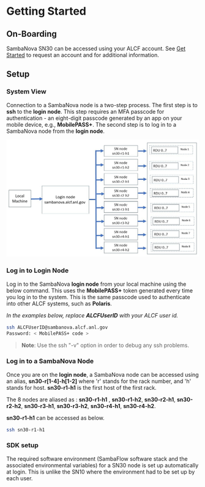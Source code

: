 # Getting Started

## On-Boarding

SambaNova SN30 can be accessed using your ALCF account. See [Get Started](https://www.alcf.anl.gov/support-center/get-started)
to request an account and for additional information.

## Setup

### System View

Connection to a SambaNova node is a two-step process. The first step is to **ssh** to the **login node**.
This step requires an MFA passcode for authentication - an
eight-digit passcode generated by an app on your mobile device, e.g., **MobilePASS+**.
The second step is to log in to a SambaNova node from the **login node**.

![SambaNova System View](files/sambanova_login.jpg "SambaNova System View")

### Log in to Login Node

Log in to the SambaNova **login node** from your local machine using the below command. This uses the **MobilePASS+** token generated every time you log in to the system. This is the same passcode used to authenticate into other ALCF systems, such as **Polaris**.

*In the examples below, replace* ***ALCFUserID*** *with your ALCF user id.*

```bash
ssh ALCFUserID@sambanova.alcf.anl.gov
Password: < MobilePASS+ code >
```

> **Note**: Use the ssh "-v" option in order to debug any ssh problems.

### Log in to a SambaNova Node

Once you are on the **login node**, a SambaNova node can be accessed using an alias, **sn30-r[1-4]-h[1-2]** where 'r' stands for the rack number, and 'h' stands for host. **sn30-r1-h1** is the first host of the first rack.

The 8 nodes are aliased as : **sn30-r1-h1** , **sn30-r1-h2**, **sn30-r2-h1**, **sn30-r2-h2**, **sn30-r3-h1**, **sn30-r3-h2**, **sn30-r4-h1**, **sn30-r4-h2**.

**sn30-r1-h1** can be accessed as below.

```bash
ssh sn30-r1-h1
```

### SDK setup

The required software environment (SambaFlow software stack and the associated environmental variables) for a SN30 node is set up automatically at login. This is unlike the SN10 where the environment had to be set up by each user.
